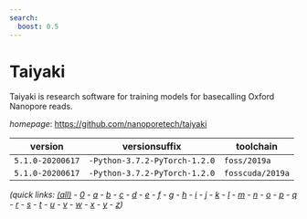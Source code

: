 ```yaml
---
search:
  boost: 0.5
---
```

# Taiyaki

Taiyaki is research software for training models for basecalling Oxford Nanopore reads.

*homepage*: <https://github.com/nanoporetech/taiyaki>

version | versionsuffix | toolchain
--------|---------------|----------
``5.1.0-20200617`` | ``-Python-3.7.2-PyTorch-1.2.0`` | ``foss/2019a``
``5.1.0-20200617`` | ``-Python-3.7.2-PyTorch-1.2.0`` | ``fosscuda/2019a``


*(quick links: [(all)](../index.md) - [0](../0/index.md) - [a](../a/index.md) - [b](../b/index.md) - [c](../c/index.md) - [d](../d/index.md) - [e](../e/index.md) - [f](../f/index.md) - [g](../g/index.md) - [h](../h/index.md) - [i](../i/index.md) - [j](../j/index.md) - [k](../k/index.md) - [l](../l/index.md) - [m](../m/index.md) - [n](../n/index.md) - [o](../o/index.md) - [p](../p/index.md) - [q](../q/index.md) - [r](../r/index.md) - [s](../s/index.md) - [t](../t/index.md) - [u](../u/index.md) - [v](../v/index.md) - [w](../w/index.md) - [x](../x/index.md) - [y](../y/index.md) - [z](../z/index.md))*

